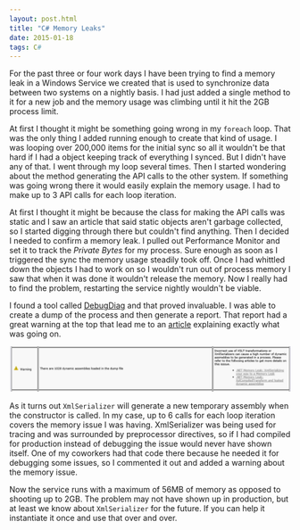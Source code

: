 ```yaml
---
layout: post.html
title: "C# Memory Leaks"
date: 2015-01-18
tags: C#
---
```

For the past three or four work days I have been trying to find a memory leak in a Windows Service we created that is used to synchronize data between two systems on a nightly basis. I had just added a single method to it for a new job and the memory usage was climbing until it hit the 2GB process limit.

At first I thought it might be something going wrong in my `foreach` loop. That was the only thing I added running enough to create that kind of usage. I was looping over 200,000 items for the initial sync so all it wouldn't be that hard if I had a object keeping track of everything I synced. But I didn't have any of that. I went through my loop several times. Then I started wondering about the method generating the API calls to the other system. If something was going wrong there it would easily explain the memory usage. I had to make up to 3 API calls for each loop iteration.

At first I thought it might be because the class for making the API calls was static and I saw an article that said static objects aren't garbage collected, so I started digging through there but couldn't find anything. Then I decided I needed to confirm a memory leak. I pulled out Performance Monitor and set it to track the *Private Bytes* for my process. Sure enough as soon as I triggered the sync the memory usage steadily took off. Once I had whittled down the objects I had to work on so I wouldn't run out of process memory I saw that when it was done it wouldn't release the memory. Now I really had to find the problem, restarting the service nightly wouldn't be viable.

I found a tool called [DebugDiag](http://www.microsoft.com/en-us/download/details.aspx?id=42933) and that proved invaluable. I was able to create a dump of the process and then generate a report. That report had a great warning at the top that lead me to an [article](http://blogs.msdn.com/b/tess/archive/2006/02/15/532804.aspx) explaining exactly what was going on.

![DebugDiag Results](/img/posts/csharp-memory-leaks00.png)

As it turns out `XmlSerializer` will generate a new temporary assembly when the constructor is called. In my case, up to 6 calls for each loop iteration covers the memory issue I was having. XmlSerializer was being used for tracing and was surrounded by preprocessor directives, so if I had compiled for production instead of debugging the issue would never have shown itself. One of my coworkers had that code there because he needed it for debugging some issues, so I commented it out and added a warning about the memory issue.

Now the service runs with a maximum of 56MB of memory as opposed to shooting up to 2GB. The problem may not have shown up in production, but at least we know about `XmlSerializer` for the future. If you can help it instantiate it once and use that over and over.
